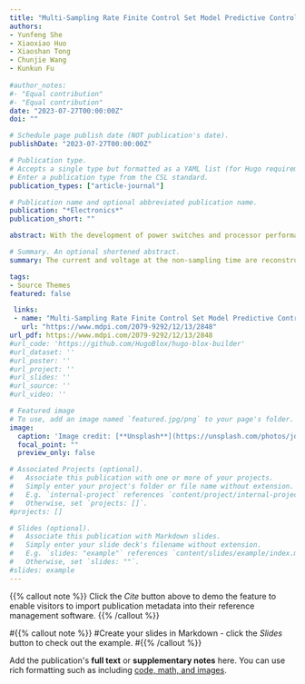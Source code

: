 ```yaml
---
title: "Multi-Sampling Rate Finite Control Set Model Predictive Control and Adaptive Method of Single-Phase Inverter"
authors:
- Yunfeng She
- Xiaoxiao Huo
- Xiaoshan Tong
- Chunjie Wang
- Kunkun Fu
  
#author_notes:
#- "Equal contribution"
#- "Equal contribution"
date: "2023-07-27T00:00:00Z"
doi: ""

# Schedule page publish date (NOT publication's date).
publishDate: "2023-07-27T00:00:00Z"

# Publication type.
# Accepts a single type but formatted as a YAML list (for Hugo requirements).
# Enter a publication type from the CSL standard.
publication_types: ["article-journal"]

# Publication name and optional abbreviated publication name.
publication: "*Electronics*"
publication_short: ""

abstract: With the development of power switches and processor performance in recent years, the control frequency of inverters has been significantly improved. However, limited by technology and price, the sensor sampling frequency in large-scale industrial applications is much lower than the inverter control frequency that can be realized. This frequency mismatch limits the performance improvement of the inverter. In this article, the current and voltage at the non-sampling time are reconstructed using the current prediction control principle and the input observer theory, allowing a single-phase inverter to implement multi-sampling rate control with a low sampling frequency and high control frequency. In addition, an improved adaptive controller is designed to solve the effect of incorrect model parameters, which realizes adaptive control when the sampling frequency and control frequency are mismatched. Finally, the effectiveness of the method is verified through a simulation and experiments. The proposed method can solve the problem of high-speed switching for inverters under low-sampling-frequency conditions, improving the inverter’s adaptive performance and robustness.

# Summary. An optional shortened abstract.
summary: The current and voltage at the non-sampling time are reconstructed using the current prediction control principle and the input observer theory.

tags:
- Source Themes
featured: false

 links:
 - name: "Multi-Sampling Rate Finite Control Set Model Predictive Control and Adaptive Method of Single-Phase Inverter"
   url: "https://www.mdpi.com/2079-9292/12/13/2848"
url_pdf: https://www.mdpi.com/2079-9292/12/13/2848
#url_code: 'https://github.com/HugoBlox/hugo-blox-builder'
#url_dataset: ''
#url_poster: ''
#url_project: ''
#url_slides: ''
#url_source: ''
#url_video: ''

# Featured image
# To use, add an image named `featured.jpg/png` to your page's folder. 
image:
  caption: 'Image credit: [**Unsplash**](https://unsplash.com/photos/jdD8gXaTZsc)'
  focal_point: ""
  preview_only: false

# Associated Projects (optional).
#   Associate this publication with one or more of your projects.
#   Simply enter your project's folder or file name without extension.
#   E.g. `internal-project` references `content/project/internal-project/index.md`.
#   Otherwise, set `projects: []`.
#projects: []

# Slides (optional).
#   Associate this publication with Markdown slides.
#   Simply enter your slide deck's filename without extension.
#   E.g. `slides: "example"` references `content/slides/example/index.md`.
#   Otherwise, set `slides: ""`.
#slides: example
---
```


{{% callout note %}}
Click the *Cite* button above to demo the feature to enable visitors to import publication metadata into their reference management software.
{{% /callout %}}

#{{% callout note %}}
#Create your slides in Markdown - click the *Slides* button to check out the example.
#{{% /callout %}}

Add the publication's **full text** or **supplementary notes** here. You can use rich formatting such as including [code, math, and images](https://docs.hugoblox.com/content/writing-markdown-latex/).
